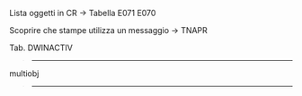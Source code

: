 Lista oggetti in CR -> Tabella E071 E070

Scoprire che stampe utilizza un messaggio -> TNAPR 

Tab. DWINACTIV

> ------------
multiobj
> -------------
